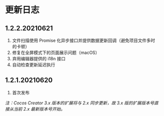 # 更新日志

## 1.2.2.20210621

1. 文件扫描使用 Promise 化异步接口并提供数据更新回调（避免项目文件多时的卡顿）
2. 修复在全屏模式下的页面展示问题（macOS）
3. 弃用编辑器提供的 i18n 接口
4. 自动检查更新延迟执行



## 1.2.1.20210620

1. 首次发布

*注：Cocos Creator 3.x 版本的扩展将与 2.x 同步更新，故 3.x 版的扩展版本号直接从当前 2.x 最新版本号开始。*
